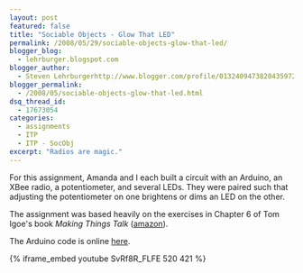 ```yaml
---
layout: post
featured: false
title: "Sociable Objects - Glow That LED"
permalink: /2008/05/29/sociable-objects-glow-that-led/
blogger_blog:
  - lehrburger.blogspot.com
blogger_author:
  - Steven Lehrburgerhttp://www.blogger.com/profile/01324094738204359728noreply@blogger.com
blogger_permalink:
  - /2008/05/sociable-objects-glow-that-led.html
dsq_thread_id:
  - 17673054
categories:
  - assignments
  - ITP
  - ITP - SocObj
excerpt: "Radios are magic."
---
```

For this assignment, Amanda and I each built a circuit with an Arduino, an XBee radio, a potentiometer, and several LEDs. They were paired such that adjusting the potentiometer on one brightens or dims an LED on the other.

The assignment was based heavily on the exercises in Chapter 6 of Tom Igoe's book *Making Things Talk* ([amazon][1]).

The Arduino code is online [here][2].

{% iframe_embed youtube SvRf8R_FLFE 520 421 %}
  
###### <a href="http://lehrburger.com/SocObj_GlowThatLED/SocObj_GlowThatLED-1.jpg"><img src="http://lehrburger.com/SocObj_GlowThatLED/SocObj_GlowThatLED-1.jpg" alt="" id="BLOGGER_PHOTO_ID_5205122160176868562" /></a>

###### <a href="http://lehrburger.com/SocObj_GlowThatLED/SocObj_GlowThatLED-2.jpg"><img src="http://lehrburger.com/SocObj_GlowThatLED/SocObj_GlowThatLED-2.jpg" alt="" id="BLOGGER_PHOTO_ID_5205122160176868562" /></a>

###### <a href="http://lehrburger.com/SocObj_GlowThatLED/SocObj_GlowThatLED-5.jpg"><img src="http://lehrburger.com/SocObj_GlowThatLED/SocObj_GlowThatLED-5.jpg" alt="" id="BLOGGER_PHOTO_ID_5205122160176868562" /></a>

###### <a href="http://lehrburger.com/SocObj_GlowThatLED/SocObj_GlowThatLED-6.jpg"><img src="http://lehrburger.com/SocObj_GlowThatLED/SocObj_GlowThatLED-6.jpg" alt="" id="BLOGGER_PHOTO_ID_5205122160176868562" /></a>

 [1]: http://www.amazon.com/Making-Things-Talk-Practical-Connecting/dp/0596510519
 [2]: http://lehrburger.com/glow_that_led.pde
